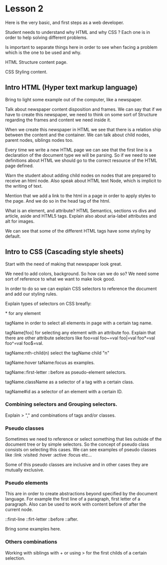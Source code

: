 # Lesson 2

Here is the very basic, and first steps as a web developer.

Student needs to understand why HTML and why CSS ? Each one is in order to help solving different problems.

Is important to separate things here in order to see when facing a problem which is the one to be used and why.

HTML Structure content page.

CSS Styling content.

## Intro HTML (Hyper text markup language)

Bring to light some example out of the computer, like a newspaper.

Talk about newspaper content disposition and frames. We can say that if we have to create this newspaper, we need to think on some sort of Structure regarding the frames and content we need inside it.

When we create this newspaper in HTML we see that there is a relation ship between the content and the container. We can talk about child nodes, parent nodes, siblings nodes too.

Every time we write a new HTML page we can see that the first line is a declaration of the document type we will be parsing. So if we need to see definitions about HTML we should go to the correct resource of the HTML page defined.

Warn the student about adding child nodes on nodes that are prepared to receive an html node. Also speak about HTML text Node, which is implicit to the writing of text.

Mention that we add a link to the html in a page in order to apply styles to the page. And we do so in the head tag of the html.

What is an element, and attribute? HTML Semantics, sections vs divs and article, aside and HTML5 tags. Explain also about aria-label attributes and alt for images.

We can see that some of the different HTML tags have some styling by default.

## Intro to CSS (Cascading style sheets)

Start with the need of making that newspaper look great.

We need to add colors, background. So how can we do so? We need some sort of reference to what we want to make look good.

In order to do so we can explain CSS selectors to reference the document and add our styling rules.

Explain types of selectors on CSS breafly:

\* for any element

tagName in order to select all elements in page with a certain tag name.

tagName[foo] for selecting any element with an attribute foo. Explain that there are other attribute selectors like foo=val foo~=val foo|=val foo*=val foo^=val foo$=val.

tagName:nth-child(n) select the tagName child "n"

tagName:hover taName:focus as examples.

tagName::first-letter ::before as pseudo-element selectors.

tagName.className as a selector of a tag with a certain class.

tagName#id as a selector of an element with a certain ID.

### Combining selectors and Grouping selectors.

Explain > "," and combinations of tags and/or classes.

### Pseudo classes

Sometimes we need to reference or select something that lies outside of the document tree or by simple selectors. So the concept of pseudo class consists on selecting this cases. We can see examples of pseudo classes like :link :visited :hover :active :focus etc...

Some of this pseudo classes are inclusive and in other cases they are mutually exclusive.

### Pseudo elements

This are in order to create abstractions beyond specified by the document language. For example the first line of a paragraph, first letter of a paragraph. Also can be used to work with content before of after the current node.

::first-line ::firt-letter ::before ::after.

Bring some examples here.

### Others combinations

Working with siblings with + or using > for the first childs of a certain selection.
